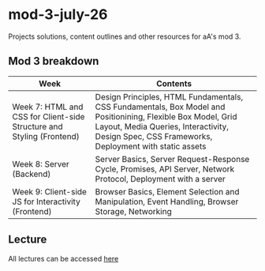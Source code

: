 # mod-3-july-26
Projects solutions, content outlines and other resources for aA's mod 3.

## Mod 3 breakdown
| Week | Contents |
| ---- | -------- |
| Week 7: HTML and CSS for Client-side Structure and Styling (Frontend) | Design Principles, HTML Fundamentals, CSS Fundamentals, Box Model and Positionining, Flexible Box Model, Grid Layout, Media Queries, Interactivity, Design Spec, CSS Frameworks, Deployment with static assets |
| Week 8: Server (Backend) | Server Basics, Server Request-Response Cycle, Promises, API Server, Network Protocol, Deployment with a server |
| Week 9: Client-side JS for Interactivity (Frontend) | Browser Basics, Element Selection and Manipulation, Event Handling, Browser Storage, Networking |

## Lecture
All lectures can be accessed [here](https://drive.google.com/drive/folders/1Ly_B1kiBo7RwY41xe-lNBI9jbS8bKpjN?usp=sharing)
